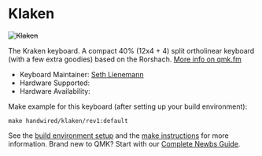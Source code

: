 # Klaken

~~![Klaken](website)~~

The Kraken keyboard. A compact 40% (12x4 + 4) split ortholinear keyboard (with a few extra goodies) based on the Rorshach. [More info on qmk.fm](http://qmk.fm/???/)

* Keyboard Maintainer: [Seth Lienemann](https://github.com/tepman2)
* Hardware Supported: 
* Hardware Availability: 

Make example for this keyboard (after setting up your build environment):

    make handwired/klaken/rev1:default

See the [build environment setup](https://docs.qmk.fm/#/getting_started_build_tools) and the [make instructions](https://docs.qmk.fm/#/getting_started_make_guide) for more information. Brand new to QMK? Start with our [Complete Newbs Guide](https://docs.qmk.fm/#/newbs).
